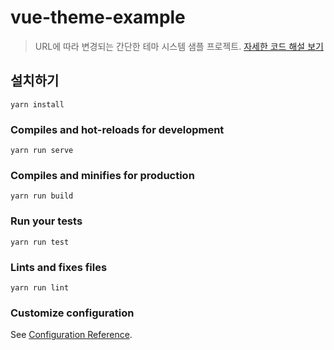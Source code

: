 # vue-theme-example
> URL에 따라 변경되는 간단한 테마 시스템 샘플 프로젝트. [자세한 코드 해설 보기](https://medium.com/@jeongwooahn/vue-js-url%EC%97%90-%EB%94%B0%EB%9D%BC-%EB%B3%80%EA%B2%BD%EB%90%98%EB%8A%94-%EA%B0%84%EB%8B%A8%ED%95%9C-%ED%85%8C%EB%A7%88-%EC%8B%9C%EC%8A%A4%ED%85%9C-%EB%A7%8C%EB%93%A4%EA%B8%B0-8e455f3f5aa6)
## 설치하기
```
yarn install
```

### Compiles and hot-reloads for development
```
yarn run serve
```

### Compiles and minifies for production
```
yarn run build
```

### Run your tests
```
yarn run test
```

### Lints and fixes files
```
yarn run lint
```

### Customize configuration
See [Configuration Reference](https://cli.vuejs.org/config/).
